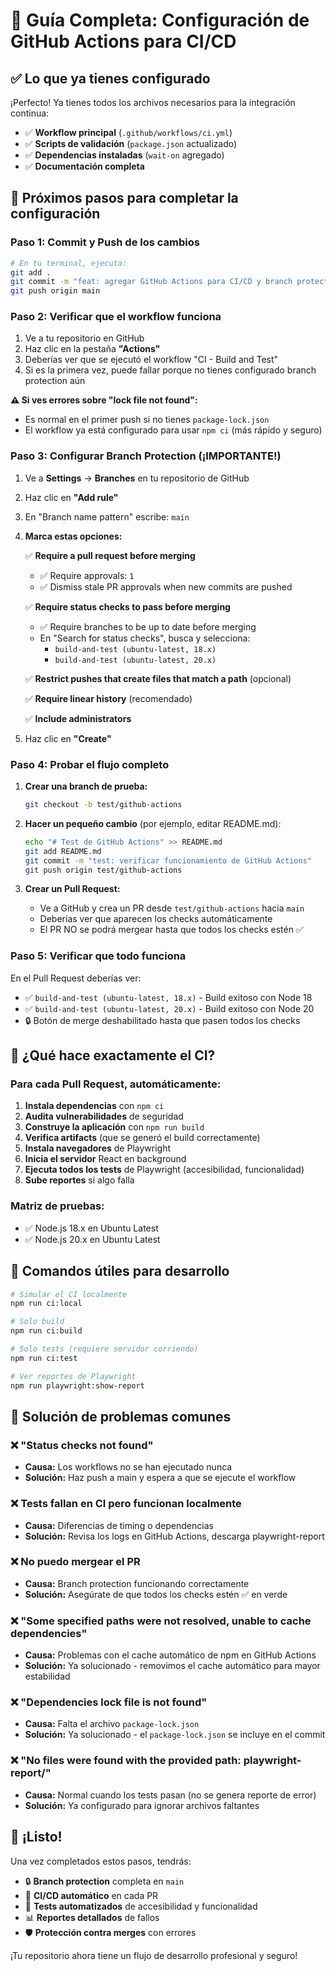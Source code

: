 # 🚀 Guía Completa: Configuración de GitHub Actions para CI/CD

## ✅ Lo que ya tienes configurado

¡Perfecto! Ya tienes todos los archivos necesarios para la integración continua:

- ✅ **Workflow principal** (`.github/workflows/ci.yml`)
- ✅ **Scripts de validación** (`package.json` actualizado)
- ✅ **Dependencias instaladas** (`wait-on` agregado)
- ✅ **Documentación completa**

## 🔄 Próximos pasos para completar la configuración

### Paso 1: Commit y Push de los cambios

```bash
# En tu terminal, ejecuta:
git add .
git commit -m "feat: agregar GitHub Actions para CI/CD y branch protection"
git push origin main
```

### Paso 2: Verificar que el workflow funciona

1. Ve a tu repositorio en GitHub
2. Haz clic en la pestaña **"Actions"**
3. Deberías ver que se ejecutó el workflow "CI - Build and Test"
4. Si es la primera vez, puede fallar porque no tienes configurado branch protection aún

**⚠️ Si ves errores sobre "lock file not found":**
- Es normal en el primer push si no tienes `package-lock.json`
- El workflow ya está configurado para usar `npm ci` (más rápido y seguro)

### Paso 3: Configurar Branch Protection (¡IMPORTANTE!)

1. Ve a **Settings** → **Branches** en tu repositorio de GitHub
2. Haz clic en **"Add rule"**
3. En "Branch name pattern" escribe: `main`
4. **Marca estas opciones:**

   ✅ **Require a pull request before merging**
   - ✅ Require approvals: `1`
   - ✅ Dismiss stale PR approvals when new commits are pushed

   ✅ **Require status checks to pass before merging**
   - ✅ Require branches to be up to date before merging
   - En "Search for status checks", busca y selecciona:
     - `build-and-test (ubuntu-latest, 18.x)`
     - `build-and-test (ubuntu-latest, 20.x)`

   ✅ **Restrict pushes that create files that match a path** (opcional)

   ✅ **Require linear history** (recomendado)

   ✅ **Include administrators**

5. Haz clic en **"Create"**

### Paso 4: Probar el flujo completo

1. **Crear una branch de prueba:**
   ```bash
   git checkout -b test/github-actions
   ```

2. **Hacer un pequeño cambio** (por ejemplo, editar README.md):
   ```bash
   echo "# Test de GitHub Actions" >> README.md
   git add README.md
   git commit -m "test: verificar funcionamiento de GitHub Actions"
   git push origin test/github-actions
   ```

3. **Crear un Pull Request:**
   - Ve a GitHub y crea un PR desde `test/github-actions` hacia `main`
   - Deberías ver que aparecen los checks automáticamente
   - El PR NO se podrá mergear hasta que todos los checks estén ✅

### Paso 5: Verificar que todo funciona

En el Pull Request deberías ver:
- ✅ `build-and-test (ubuntu-latest, 18.x)` - Build exitoso con Node 18
- ✅ `build-and-test (ubuntu-latest, 20.x)` - Build exitoso con Node 20
- 🔒 Botón de merge deshabilitado hasta que pasen todos los checks

## 🎯 ¿Qué hace exactamente el CI?

### Para cada Pull Request, automáticamente:
1. **Instala dependencias** con `npm ci`
2. **Audita vulnerabilidades** de seguridad
3. **Construye la aplicación** con `npm run build`
4. **Verifica artifacts** (que se generó el build correctamente)
5. **Instala navegadores** de Playwright
6. **Inicia el servidor** React en background
7. **Ejecuta todos los tests** de Playwright (accesibilidad, funcionalidad)
8. **Sube reportes** si algo falla

### Matriz de pruebas:
- ✅ Node.js 18.x en Ubuntu Latest
- ✅ Node.js 20.x en Ubuntu Latest

## 🛟 Comandos útiles para desarrollo

```bash
# Simular el CI localmente
npm run ci:local

# Solo build
npm run ci:build

# Solo tests (requiere servidor corriendo)
npm run ci:test

# Ver reportes de Playwright
npm run playwright:show-report
```

## 🚨 Solución de problemas comunes

### ❌ "Status checks not found"
- **Causa:** Los workflows no se han ejecutado nunca
- **Solución:** Haz push a main y espera a que se ejecute el workflow

### ❌ Tests fallan en CI pero funcionan localmente
- **Causa:** Diferencias de timing o dependencias
- **Solución:** Revisa los logs en GitHub Actions, descarga playwright-report

### ❌ No puedo mergear el PR
- **Causa:** Branch protection funcionando correctamente
- **Solución:** Asegúrate de que todos los checks estén ✅ en verde

### ❌ "Some specified paths were not resolved, unable to cache dependencies"
- **Causa:** Problemas con el cache automático de npm en GitHub Actions
- **Solución:** Ya solucionado - removimos el cache automático para mayor estabilidad

### ❌ "Dependencies lock file is not found"
- **Causa:** Falta el archivo `package-lock.json` 
- **Solución:** Ya solucionado - el `package-lock.json` se incluye en el commit

### ❌ "No files were found with the provided path: playwright-report/"
- **Causa:** Normal cuando los tests pasan (no se genera reporte de error)
- **Solución:** Ya configurado para ignorar archivos faltantes

## 🎉 ¡Listo!

Una vez completados estos pasos, tendrás:
- 🔒 **Branch protection** completa en `main`
- 🚀 **CI/CD automático** en cada PR
- 🧪 **Tests automatizados** de accesibilidad y funcionalidad
- 📊 **Reportes detallados** de fallos
- 🛡️ **Protección contra merges** con errores

¡Tu repositorio ahora tiene un flujo de desarrollo profesional y seguro!

